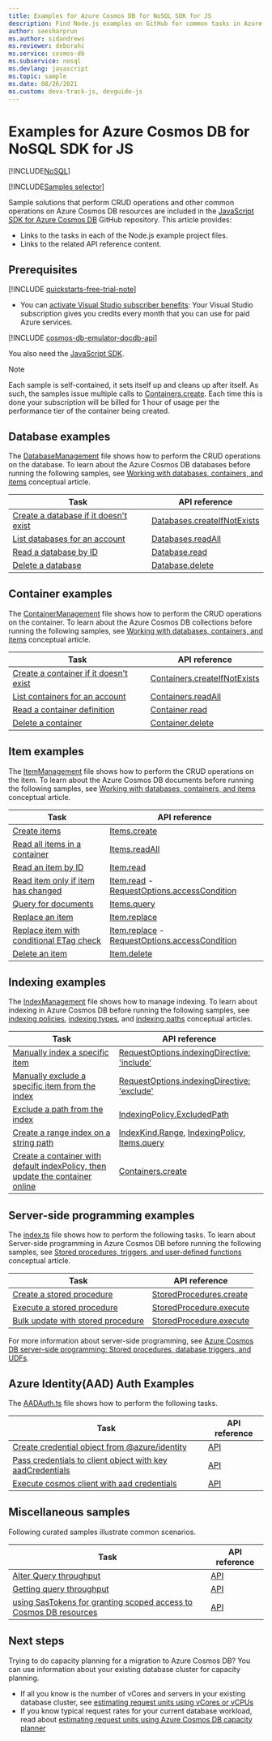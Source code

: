 ```yaml
---
title: Examples for Azure Cosmos DB for NoSQL SDK for JS
description: Find Node.js examples on GitHub for common tasks in Azure Cosmos DB, including CRUD operations.
author: seesharprun
ms.author: sidandrews
ms.reviewer: deborahc
ms.service: cosmos-db
ms.subservice: nosql
ms.devlang: javascript
ms.topic: sample
ms.date: 08/26/2021
ms.custom: devx-track-js, devguide-js
---
```


# Examples for Azure Cosmos DB for NoSQL SDK for JS

[!INCLUDE[NoSQL](../includes/appliesto-nosql.md)]

[!INCLUDE[Samples selector](includes/samples-selector.md)]

Sample solutions that perform CRUD operations and other common operations on Azure Cosmos DB resources are included in the [JavaScript SDK for Azure Cosmos DB](https://github.com/Azure/azure-sdk-for-js/tree/main/sdk/cosmosdb/cosmos/samples) GitHub repository. This article provides:

- Links to the tasks in each of the Node.js example project files.
- Links to the related API reference content.

## Prerequisites

[!INCLUDE [quickstarts-free-trial-note](~/reusable-content/ce-skilling/azure/includes/quickstarts-free-trial-note.md)]

- You can [activate Visual Studio subscriber benefits](https://azure.microsoft.com/pricing/member-offers/msdn-benefits-details/?ref=microsoft.com&utm_source=microsoft.com&utm_medium=docs&utm_campaign=visualstudio): Your Visual Studio subscription gives you credits every month that you can use for paid Azure services.

[!INCLUDE [cosmos-db-emulator-docdb-api](../includes/cosmos-db-emulator-docdb-api.md)]

You also need the [JavaScript SDK](sdk-nodejs.md).

> [!NOTE]
> Each sample is self-contained, it sets itself up and cleans up after itself. As such, the samples issue multiple calls to [Containers.create](/javascript/api/%40azure/cosmos/containers). Each time this is done your subscription will be billed for 1 hour of usage per the performance tier of the container being created.

## Database examples

The [DatabaseManagement](https://github.com/Azure/azure-cosmos-js/blob/master/samples/DatabaseManagement.ts) file shows how to perform the CRUD operations on the database. To learn about the Azure Cosmos DB databases before running the following samples, see [Working with databases, containers, and items](../resource-model.md) conceptual article.

| Task                                                                                                                                                             | API reference                                                                                                             |
| ---------------------------------------------------------------------------------------------------------------------------------------------------------------- | ------------------------------------------------------------------------------------------------------------------------- |
| [Create a database if it doesn't exist](https://github.com/Azure/azure-sdk-for-js/blob/main/sdk/cosmosdb/cosmos/samples-dev/DatabaseManagement.ts#LL26C3-L27C63) | [Databases.createIfNotExists](/javascript/api/@azure/cosmos/databases#createifnotexists-databaserequest--requestoptions-) |
| [List databases for an account](https://github.com/Azure/azure-sdk-for-js/blob/main/sdk/cosmosdb/cosmos/samples-dev/DatabaseManagement.ts#L30-L31)               | [Databases.readAll](/javascript/api/@azure/cosmos/databases#readall-feedoptions-)                                         |
| [Read a database by ID](https://github.com/Azure/azure-sdk-for-js/blob/main/sdk/cosmosdb/cosmos/samples-dev/DatabaseManagement.ts#L34)                           | [Database.read](/javascript/api/@azure/cosmos/database#read-requestoptions-)                                              |
| [Delete a database](https://github.com/Azure/azure-sdk-for-js/blob/main/sdk/cosmosdb/cosmos/samples-dev/DatabaseManagement.ts#LL46C18-L46C18)                    | [Database.delete](/javascript/api/@azure/cosmos/database#delete-requestoptions-)                                          |

## Container examples

The [ContainerManagement](https://github.com/Azure/azure-cosmos-js/blob/master/samples/ContainerManagement.ts) file shows how to perform the CRUD operations on the container. To learn about the Azure Cosmos DB collections before running the following samples, see [Working with databases, containers, and items](../resource-model.md) conceptual article.

| Task                                                                                                                                                     | API reference                                                                                                                |
| -------------------------------------------------------------------------------------------------------------------------------------------------------- | ---------------------------------------------------------------------------------------------------------------------------- |
| [Create a container if it doesn't exist](https://github.com/Azure/azure-sdk-for-js/blob/main/sdk/cosmosdb/cosmos/samples-dev/ContainerManagement.ts#L27) | [Containers.createIfNotExists](/javascript/api/@azure/cosmos/containers#createifnotexists-containerrequest--requestoptions-) |
| [List containers for an account](https://github.com/Azure/azure-sdk-for-js/blob/main/sdk/cosmosdb/cosmos/samples-dev/ContainerManagement.ts#L30-L32)     | [Containers.readAll](/javascript/api/@azure/cosmos/containers#readall-feedoptions-)                                          |
| [Read a container definition](https://github.com/Azure/azure-sdk-for-js/blob/main/sdk/cosmosdb/cosmos/samples-dev/ContainerManagement.ts#L36-L37)        | [Container.read](/javascript/api/@azure/cosmos/container#read-requestoptions-)                                               |
| [Delete a container](https://github.com/Azure/azure-sdk-for-js/blob/main/sdk/cosmosdb/cosmos/samples-dev/ContainerManagement.ts#L42-L43)                 | [Container.delete](/javascript/api/@azure/cosmos/container#delete-requestoptions-)                                           |

## Item examples

The [ItemManagement](https://github.com/Azure/azure-cosmos-js/blob/master/samples/ItemManagement.ts) file shows how to perform the CRUD operations on the item. To learn about the Azure Cosmos DB documents before running the following samples, see [Working with databases, containers, and items](../resource-model.md) conceptual article.

| Task                                                                                                                                                        | API reference                                                                                                                                           |
| ----------------------------------------------------------------------------------------------------------------------------------------------------------- | ------------------------------------------------------------------------------------------------------------------------------------------------------- |
| [Create items](https://github.com/Azure/azure-sdk-for-js/blob/main/sdk/cosmosdb/cosmos/samples-dev/ItemManagement.ts#L33-L34)                               | [Items.create](/javascript/api/@azure/cosmos/items#create-t--requestoptions-)                                                                           |
| [Read all items in a container](https://github.com/Azure/azure-sdk-for-js/blob/main/sdk/cosmosdb/cosmos/samples-dev/ItemManagement.ts#L37)                  | [Items.readAll](/javascript/api/@azure/cosmos/items#readall-feedoptions-)                                                                               |
| [Read an item by ID](https://github.com/Azure/azure-sdk-for-js/blob/main/sdk/cosmosdb/cosmos/samples-dev/ItemManagement.ts#L46-L49)                         | [Item.read](/javascript/api/@azure/cosmos/item#read-requestoptions-)                                                                                    |
| [Read item only if item has changed](https://github.com/Azure/azure-sdk-for-js/blob/main/sdk/cosmosdb/cosmos/samples-dev/ItemManagement.ts#L51-L74)         | [Item.read](/javascript/api/%40azure/cosmos/item) - [RequestOptions.accessCondition](/javascript/api/%40azure/cosmos/requestoptions#accesscondition)    |
| [Query for documents](https://github.com/Azure/azure-sdk-for-js/blob/main/sdk/cosmosdb/cosmos/samples-dev/ItemManagement.ts#L76-L97)                        | [Items.query](/javascript/api/%40azure/cosmos/items)                                                                                                    |
| [Replace an item](https://github.com/Azure/azure-sdk-for-js/blob/main/sdk/cosmosdb/cosmos/samples-dev/ItemManagement.ts#L100-L118)                          | [Item.replace](/javascript/api/%40azure/cosmos/item)                                                                                                    |
| [Replace item with conditional ETag check](https://github.com/Azure/azure-sdk-for-js/blob/main/sdk/cosmosdb/cosmos/samples-dev/ItemManagement.ts#L127-L128) | [Item.replace](/javascript/api/%40azure/cosmos/item) - [RequestOptions.accessCondition](/javascript/api/%40azure/cosmos/requestoptions#accesscondition) |
| [Delete an item](https://github.com/Azure/azure-sdk-for-js/blob/main/sdk/cosmosdb/cosmos/samples-dev/ItemManagement.ts#L234-L235)                           | [Item.delete](/javascript/api/%40azure/cosmos/item)                                                                                                     |

## Indexing examples

The [IndexManagement](https://github.com/Azure/azure-sdk-for-js/blob/main/sdk/cosmosdb/cosmos/samples-dev/IndexManagement.ts) file shows how to manage indexing. To learn about indexing in Azure Cosmos DB before running the following samples, see [indexing policies](../index-policy.md), [indexing types](../index-overview.md#types-of-indexes), and [indexing paths](../index-policy.md#include-exclude-paths) conceptual articles.

| Task                                                                                                                                                                                            | API reference                                                                                                                                                                        |
| ----------------------------------------------------------------------------------------------------------------------------------------------------------------------------------------------- | ------------------------------------------------------------------------------------------------------------------------------------------------------------------------------------ |
| [Manually index a specific item](https://github.com/Azure/azure-sdk-for-js/blob/main/sdk/cosmosdb/cosmos/samples-dev/IndexManagement.ts#L71-L106)                                               | [RequestOptions.indexingDirective: 'include'](/javascript/api/%40azure/cosmos/requestoptions#indexingdirective)                                                                      |
| [Manually exclude a specific item from the index](https://github.com/Azure/azure-sdk-for-js/blob/main/sdk/cosmosdb/cosmos/samples-dev/IndexManagement.ts#L33-L69)                               | [RequestOptions.indexingDirective: 'exclude'](/javascript/api/%40azure/cosmos/requestoptions#indexingdirective)                                                                      |
| [Exclude a path from the index](https://github.com/Azure/azure-sdk-for-js/blob/main/sdk/cosmosdb/cosmos/samples-dev/IndexManagement.ts#L165-L237)                                               | [IndexingPolicy.ExcludedPath](/javascript/api/%40azure/cosmos/indexingpolicy#excludedpaths)                                                                                          |
| [Create a range index on a string path](https://github.com/Azure/azure-sdk-for-js/blob/main/sdk/cosmosdb/cosmos/samples-dev/IndexManagement.ts#L108-L163)                                       | [IndexKind.Range](/javascript/api/%40azure/cosmos/indexkind), [IndexingPolicy](/javascript/api/%40azure/cosmos/indexingpolicy), [Items.query](/javascript/api/%40azure/cosmos/items) |
| [Create a container with default indexPolicy, then update the container online](https://github.com/Azure/azure-sdk-for-js/blob/main/sdk/cosmosdb/cosmos/samples-dev/IndexManagement.ts#L27-L31) | [Containers.create](/javascript/api/%40azure/cosmos/containers)                                                                                                                      |

## Server-side programming examples

The [index.ts](https://github.com/Azure/azure-sdk-for-js/blob/main/sdk/cosmosdb/cosmos/samples-dev/ServerSideScripts.ts) file shows how to perform the following tasks. To learn about Server-side programming in Azure Cosmos DB before running the following samples, see [Stored procedures, triggers, and user-defined functions](stored-procedures-triggers-udfs.md) conceptual article.

| Task                                                                                                                                                     | API reference                                                               |
| -------------------------------------------------------------------------------------------------------------------------------------------------------- | --------------------------------------------------------------------------- |
| [Create a stored procedure](https://github.com/Azure/azure-sdk-for-js/blob/main/sdk/cosmosdb/cosmos/samples-dev/ServerSideScripts.ts#L117-L118)          | [StoredProcedures.create](/javascript/api/%40azure/cosmos/storedprocedures) |
| [Execute a stored procedure](https://github.com/Azure/azure-sdk-for-js/blob/main/sdk/cosmosdb/cosmos/samples-dev/ServerSideScripts.ts#L120-L121)         | [StoredProcedure.execute](/javascript/api/%40azure/cosmos/storedprocedure)  |
| [Bulk update with stored procedure](https://github.com/Azure/azure-sdk-for-js/blob/main/sdk/cosmosdb/cosmos/samples-dev/BulkUpdateWithSproc.ts#L70-L101) | [StoredProcedure.execute](/javascript/api/%40azure/cosmos/storedprocedure)  |

For more information about server-side programming, see [Azure Cosmos DB server-side programming: Stored procedures, database triggers, and UDFs](stored-procedures-triggers-udfs.md).

## Azure Identity(AAD) Auth Examples

The [AADAuth.ts](https://github.com/Azure/azure-sdk-for-js/blob/main/sdk/cosmosdb/cosmos/samples-dev/AADAuth.ts) file shows how to perform the following tasks.

| Task                                                                                                                                                                | API reference                                                                                             |
| ------------------------------------------------------------------------------------------------------------------------------------------------------------------- | --------------------------------------------------------------------------------------------------------- |
| [Create credential object from @azure/identity](https://github.com/Azure/azure-sdk-for-js/blob/main/sdk/cosmosdb/cosmos/samples-dev/AADAuth.ts#L23-L28)             | [API](/javascript/api/@azure/identity/usernamepasswordcredential#constructors)                            |
| [Pass credentials to client object with key aadCredentials](https://github.com/Azure/azure-sdk-for-js/blob/main/sdk/cosmosdb/cosmos/samples-dev/AADAuth.ts#L29-L38) | [API](/javascript/api/@azure/cosmos/cosmosclientoptions#@azure-cosmos-cosmosclientoptions-aadcredentials) |
| [Execute cosmos client with aad credentials](https://github.com/Azure/azure-sdk-for-js/blob/main/sdk/cosmosdb/cosmos/samples-dev/AADAuth.ts#L40-L52)                | [API](/javascript/api/@azure/cosmos/databases#readall-feedoptions-)                                       |

## Miscellaneous samples

Following curated samples illustrate common scenarios.

| Task                                                                                                                                                                     | API reference                                                                                 |
| ------------------------------------------------------------------------------------------------------------------------------------------------------------------------ | --------------------------------------------------------------------------------------------- |
| [Alter Query throughput ](https://github.com/Azure/azure-sdk-for-js/blob/main/sdk/cosmosdb/cosmos/samples-dev/AlterQueryThroughput.ts#L40-L43)                           | [API](/javascript/api/@azure/cosmos/offer#@azure-cosmos-offer-replace)                        |
| [Getting query throughput ](https://github.com/Azure/azure-sdk-for-js/blob/main/sdk/cosmosdb/cosmos/samples-dev/QueryThroughput.ts)                                      | [API](/javascript/api/@azure/cosmos/queryiterator#@azure-cosmos-queryiterator-hasmoreresults) |
| [using SasTokens for granting scoped access to Cosmos DB resources](https://github.com/Azure/azure-sdk-for-js/blob/main/sdk/cosmosdb/cosmos/samples-dev/SasTokenAuth.ts) | [API](/javascript/api/@azure/cosmos#@azure-cosmos-createauthorizationsastoken)                |

## Next steps

Trying to do capacity planning for a migration to Azure Cosmos DB? You can use information about your existing database cluster for capacity planning.

- If all you know is the number of vCores and servers in your existing database cluster, see [estimating request units using vCores or vCPUs](../convert-vcore-to-request-unit.md)
- If you know typical request rates for your current database workload, read about [estimating request units using Azure Cosmos DB capacity planner](estimate-ru-with-capacity-planner.md)
